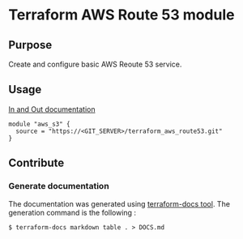 # Terraform AWS Route 53 module

## Purpose

Create and configure basic AWS Reoute 53 service.

## Usage

[In and Out documentation](./DOCS.md)

```
module "aws_s3" {
  source = "https://<GIT_SERVER>/terraform_aws_route53.git"
}
```

## Contribute

### Generate documentation

The documentation was generated using [terraform-docs tool](https://github.com/terraform-docs/terraform-docs).
The generation command is the following :

```
$ terraform-docs markdown table . > DOCS.md
```